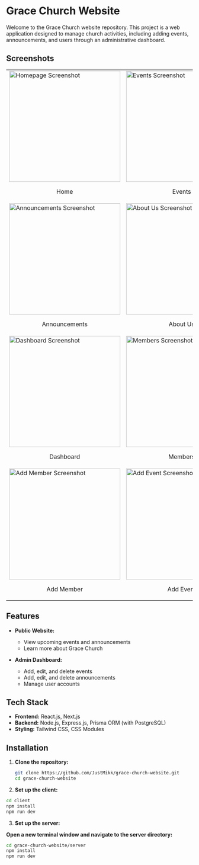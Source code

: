 # Grace Church Website

Welcome to the Grace Church website repository. This project is a web application designed to manage church activities, including adding events, announcements, and users through an administrative dashboard.

## Screenshots

<div align="center">

<table>
  <tr>
    <td>
      <img src="screenshot/readme-image(9).jpeg" alt="Homepage Screenshot" width="300"/>
      <p align="center">Home</p>
    </td>
    <td>
      <img src="screenshot/readme-image(8).jpeg" alt="Events Screenshot" width="300"/>
      <p align="center">Events</p>
    </td>
  </tr>
  <tr>
    <td>
      <img src="./screenshot/readme-image(7).jpeg" alt="Announcements Screenshot" width="300"/>
      <p align="center">Announcements</p>
    </td>
    <td>
      <img src="/screenshot/readme-image(5).jpeg" alt="About Us Screenshot" width="300"/>
      <p align="center">About Us</p>
    </td>
  </tr>
  <tr>
    <td>
      <img src="screenshot/readme-image(4).jpeg" alt="Dashboard Screenshot" width="300"/>
      <p align="center">Dashboard</p>
    </td>
    <td>
      <img src="<screenshot/readme-image(3).jpeg>" alt="Members Screenshot" width="300"/>
      <p align="center">Members</p>
    </td>
  </tr>
  <tr>
    <td>
      <img src="screenshot/readme-image(2).jpeg" alt="Add Member Screenshot" width="300"/>
      <p align="center">Add Member</p>
    </td>
    <td>
      <img src="screenshot/readme-image(1).jpeg" alt="Add Event Screenshot" width="300"/>
      <p align="center">Add Event</p>
    </td>
  </tr>
</table>

</div>

## Features

- **Public Website:**

  - View upcoming events and announcements
  - Learn more about Grace Church

- **Admin Dashboard:**
  - Add, edit, and delete events
  - Add, edit, and delete announcements
  - Manage user accounts

## Tech Stack

- **Frontend:** React.js, Next.js
- **Backend:** Node.js, Express.js, Prisma ORM (with PostgreSQL)
- **Styling:** Tailwind CSS, CSS Modules

## Installation

1. **Clone the repository:**

   ```bash
   git clone https://github.com/JustMikk/grace-church-website.git
   cd grace-church-website

   ```
2.  **Set up the client:**

```bash
cd client
npm install
npm run dev
```

3.  **Set up the server:**

**Open a new terminal window and navigate to the server directory:**

```bash
cd grace-church-website/server
npm install
npm run dev
```
